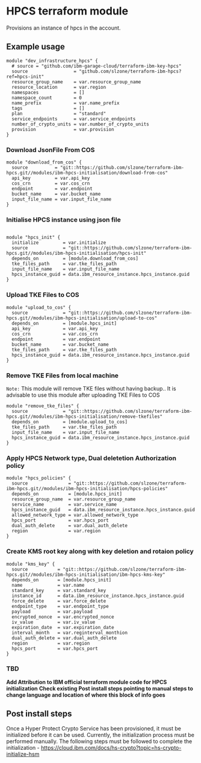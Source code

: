# HPCS terraform module

Provisions an instance of hpcs in the account.

## Example usage

```hcl
module "dev_infrastructure_hpcs" {
  # source = "github.com/ibm-garage-cloud/terraform-ibm-key-hpcs"
  source                 = "github.com/slzone/terraform-ibm-hpcs?ref=hpcs-init"
  resource_group_name    = var.resource_group_name
  resource_location      = var.region
  namespaces             = []
  namespace_count        = 0
  name_prefix            = var.name_prefix
  tags                   = []
  plan                   = "standard"
  service_endpoints      = var.service_endpoints
  number_of_crypto_units = var.number_of_crypto_units
  provision              = var.provision
}
```

### Download JsonFile From COS
```hcl
module "download_from_cos" {
  source          = "git::https://github.com/slzone/terraform-ibm-hpcs.git//modules/ibm-hpcs-initialisation/download-from-cos"
  api_key         = var.api_key
  cos_crn         = var.cos_crn
  endpoint        = var.endpoint
  bucket_name     = var.bucket_name
  input_file_name = var.input_file_name
}
```
### Initialise HPCS instance using json file
```hcl

module "hpcs_init" {
  initialize         = var.initialize
  source             = "git::https://github.com/slzone/terraform-ibm-hpcs.git//modules/ibm-hpcs-initialisation/hpcs-init"
  depends_on         = [module.download_from_cos]
  tke_files_path     = var.tke_files_path
  input_file_name    = var.input_file_name
  hpcs_instance_guid = data.ibm_resource_instance.hpcs_instance.guid
}

```
### Upload TKE Files to COS
```hcl
module "upload_to_cos" {
  source             = "git::https://github.com/slzone/terraform-ibm-hpcs.git//modules/ibm-hpcs-initialisation/upload-to-cos"
  depends_on         = [module.hpcs_init]
  api_key            = var.api_key
  cos_crn            = var.cos_crn
  endpoint           = var.endpoint
  bucket_name        = var.bucket_name
  tke_files_path     = var.tke_files_path
  hpcs_instance_guid = data.ibm_resource_instance.hpcs_instance.guid
}
```
### Remove TKE Files from local machine
`Note:` This module will remove TKE files without having backup.. It is advisable to use this module after uploading TKE Files to COS

```hcl
module "remove_tke_files" {
  source             = "git::https://github.com/slzone/terraform-ibm-hpcs.git//modules/ibm-hpcs-initialisation/remove-tkefiles"
  depends_on         = [module.upload_to_cos]
  tke_files_path     = var.tke_files_path
  input_file_name    = var.input_file_name
  hpcs_instance_guid = data.ibm_resource_instance.hpcs_instance.guid
}
```
### Apply HPCS Network type, Dual deletetion Authorization policy
```hcl
module "hpcs_policies" {
  source               = "git::https://github.com/slzone/terraform-ibm-hpcs.git//modules/ibm-hpcs-initialisation/hpcs-policies"
  depends_on           = [module.hpcs_init]
  resource_group_name  = var.resource_group_name
  service_name         = var.service_name
  hpcs_instance_guid   = data.ibm_resource_instance.hpcs_instance.guid
  allowed_network_type = var.allowed_network_type
  hpcs_port            = var.hpcs_port
  dual_auth_delete     = var.dual_auth_delete
  region               = var.region
}
```
### Create KMS root key along with key deletion and rotaion policy
```hcl
module "kms_key" {
  source           = "git::https://github.com/slzone/terraform-ibm-hpcs.git//modules/ibm-hpcs-initialisation/ibm-hpcs-kms-key"
  depends_on       = [module.hpcs_init]
  name             = var.name
  standard_key     = var.standard_key
  instance_id      = data.ibm_resource_instance.hpcs_instance.guid
  force_delete     = var.force_delete
  endpoint_type    = var.endpoint_type
  payload          = var.payload
  encrypted_nonce  = var.encrypted_nonce
  iv_value         = var.iv_value
  expiration_date  = var.expiration_date
  interval_month   = var.reginterval_monthion
  dual_auth_delete = var.dual_auth_delete
  region           = var.region
  hpcs_port        = var.hpcs_port
}
```

### TBD
__Add Attribution to IBM official terraform module code for HPCS initialization__
__Check existing Post install steps pointing to manual steps to change language and location of where this block of info goes__

## Post install steps

Once a Hyper Protect Crypto Service has been provisioned, it must be initialized before it can be used. Currently, the initialization process must be performed manually. The following steps must be followed to complete the initialization - https://cloud.ibm.com/docs/hs-crypto?topic=hs-crypto-initialize-hsm
